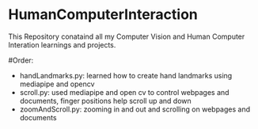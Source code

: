 # HumanComputerInteraction

This Repository conataind all my Computer Vision and Human Computer Interation learnings and projects. 

#Order:
- handLandmarks.py: learned how to create hand landmarks using mediapipe and opencv
- scroll.py: used mediapipe and open cv to control webpages and documents, finger positions help scroll up and down
- zoomAndScroll.py: zooming in and out and scrolling on webpages and documents
